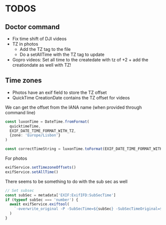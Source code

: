 # TODOS

## Doctor command

- Fix time shift of DJI videos
- TZ in photos
  - Add the TZ tag to the file
  - Do a setAllTime with the TZ tag to update
- Gopro videos: Set all time to the createdate with tz of +2 + add the
  creationdate as well with TZ!

## Time zones

- Photos have an exif field to store the TZ offset
- QuickTime CreationDate contains the TZ offset for videos

We can get the offset from the IANA name (when provided through command line)

```typescript
const luxonTime = DateTime.fromFormat(
  quicktimeTime,
  EXIF_DATE_TIME_FORMAT_WITH_TZ,
  {zone: 'Europe/Lisbon'}
)

const correctTimeString = luxonTime.toFormat(EXIF_DATE_TIME_FORMAT_WITH_TZ)
```

For photos

```typescript
exifService.setTimezoneOffsets()
exifService.setAllTime()
```

There seems to be something to do with the sub sec as well

```typescript
// Set subsec
const subSec = metadata['EXIF:ExifIFD:SubSecTime']
if (typeof subSec === 'number') {
  await exifService.exiftool(
    `-overwrite_original -P -SubSecTime=${subSec} -SubSecTimeOriginal=${subSec} -SubSecTimeDigitized=${subSec} "${entry}"`
  )
}
```
